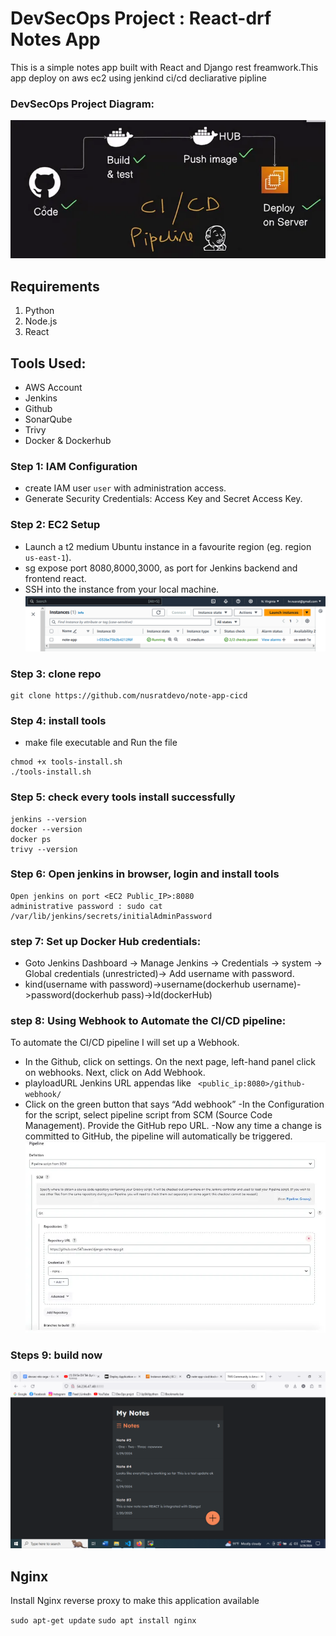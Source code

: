 # DevSecOps Project : React-drf Notes App
This is a simple notes app built with React and Django rest freamwork.This app deploy on aws ec2 using jenkind ci/cd decliarative pipline

### DevSecOps Project Diagram:
![note-app](image/note-app.webp)

## Requirements
1. Python
2. Node.js
3. React

## Tools Used:
* AWS Account
* Jenkins
* Github
* SonarQube
* Trivy
* Docker & Dockerhub

### Step 1: IAM Configuration
- create IAM user `user` with administration access.
- Generate Security Credentials: Access Key and Secret Access Key.

### Step 2: EC2 Setup
- Launch a t2 medium Ubuntu instance in a favourite region (eg. region `us-east-1`).
-  sg expose port 8080,8000,3000, as port for Jenkins backend and frontend react.
- SSH into the instance from your local machine.
![note-app-ec2](image/note-app-ec2.png)
### Step 3: clone repo
```shell
git clone https://github.com/nusratdevo/note-app-cicd
```

### Step 4: install tools
- make file executable and Run the file
``` shell 
chmod +x tools-install.sh
./tools-install.sh
```
### Step 5: check every tools install successfully
``` shell
jenkins --version
docker --version
docker ps
trivy --version
```

### Step 6: Open jenkins in browser, login and install tools
``` shell
Open jenkins on port <EC2 Public_IP>:8080
administrative password : sudo cat /var/lib/jenkins/secrets/initialAdminPassword
```

### step 7: Set up Docker Hub credentials:
- Goto Jenkins Dashboard → Manage Jenkins → Credentials → system → Global credentials (unrestricted)→ Add username with password.
- kind(username with password)->username(dockerhub username)->password(dockerhub pass)->Id(dockerHub)

### step 8: Using Webhook to Automate the CI/CD pipeline:
To automate the CI/CD pipeline I will set up a Webhook.
- In the Github, click on settings. On the next page, left-hand panel click on webhooks. Next, click on Add Webhook.
- playloadURL Jenkins URL appendas like ` <public_ip:8080>/github-webhook/`
- Click on the green button that says “Add webhook”
-In the Configuration for the script, select pipeline script from SCM (Source Code Management).
Provide the GitHub repo URL.
-Now any time a change is committed to GitHub, the pipeline will automatically be triggered.
![git-repo-add](image/git-repo-add.webp)

### Steps 9: build now
![3](image/3.png)
## Nginx

Install Nginx reverse proxy to make this application available

`sudo apt-get update`
`sudo apt install nginx`
